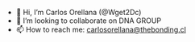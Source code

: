 - 👋 Hi, I’m Carlos Orellana (@Wget2Dc)
- 💞️ I’m looking to collaborate on DNA GROUP
- 📫 How to reach me: carlosorellana@thebonding.cl


